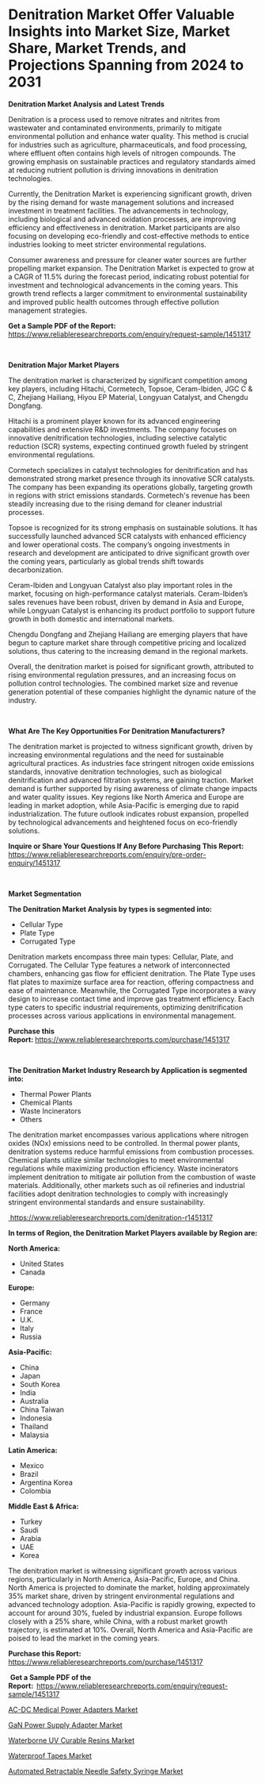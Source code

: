 <p><h1>Denitration Market Offer Valuable Insights into Market Size, Market Share, Market Trends, and Projections Spanning from 2024 to 2031</h1></p><p><strong>Denitration Market Analysis and Latest Trends</strong></p>
<p><p>Denitration is a process used to remove nitrates and nitrites from wastewater and contaminated environments, primarily to mitigate environmental pollution and enhance water quality. This method is crucial for industries such as agriculture, pharmaceuticals, and food processing, where effluent often contains high levels of nitrogen compounds. The growing emphasis on sustainable practices and regulatory standards aimed at reducing nutrient pollution is driving innovations in denitration technologies.</p><p>Currently, the Denitration Market is experiencing significant growth, driven by the rising demand for waste management solutions and increased investment in treatment facilities. The advancements in technology, including biological and advanced oxidation processes, are improving efficiency and effectiveness in denitration. Market participants are also focusing on developing eco-friendly and cost-effective methods to entice industries looking to meet stricter environmental regulations. </p><p>Consumer awareness and pressure for cleaner water sources are further propelling market expansion. The Denitration Market is expected to grow at a CAGR of 11.5% during the forecast period, indicating robust potential for investment and technological advancements in the coming years. This growth trend reflects a larger commitment to environmental sustainability and improved public health outcomes through effective pollution management strategies.</p></p>
<p><strong>Get a Sample PDF of the Report:&nbsp;</strong> <a href="https://www.reliableresearchreports.com/enquiry/request-sample/1451317?utm_campaign=11&utm_medium=2&utm_source=Github&utm_content=ia&utm_term=09112024&utm_id=denitration">https://www.reliableresearchreports.com/enquiry/request-sample/1451317</a></p>
<p>&nbsp;</p>
<p><strong>Denitration Major Market Players</strong></p>
<p><p>The denitration market is characterized by significant competition among key players, including Hitachi, Cormetech, Topsoe, Ceram-Ibiden, JGC C & C, Zhejiang Hailiang, Hiyou EP Material, Longyuan Catalyst, and Chengdu Dongfang. </p><p>Hitachi is a prominent player known for its advanced engineering capabilities and extensive R&D investments. The company focuses on innovative denitrification technologies, including selective catalytic reduction (SCR) systems, expecting continued growth fueled by stringent environmental regulations.</p><p>Cormetech specializes in catalyst technologies for denitrification and has demonstrated strong market presence through its innovative SCR catalysts. The company has been expanding its operations globally, targeting growth in regions with strict emissions standards. Cormetech's revenue has been steadily increasing due to the rising demand for cleaner industrial processes.</p><p>Topsoe is recognized for its strong emphasis on sustainable solutions. It has successfully launched advanced SCR catalysts with enhanced efficiency and lower operational costs. The company’s ongoing investments in research and development are anticipated to drive significant growth over the coming years, particularly as global trends shift towards decarbonization.</p><p>Ceram-Ibiden and Longyuan Catalyst also play important roles in the market, focusing on high-performance catalyst materials. Ceram-Ibiden’s sales revenues have been robust, driven by demand in Asia and Europe, while Longyuan Catalyst is enhancing its product portfolio to support future growth in both domestic and international markets.</p><p>Chengdu Dongfang and Zhejiang Hailiang are emerging players that have begun to capture market share through competitive pricing and localized solutions, thus catering to the increasing demand in the regional markets.</p><p>Overall, the denitration market is poised for significant growth, attributed to rising environmental regulation pressures, and an increasing focus on pollution control technologies. The combined market size and revenue generation potential of these companies highlight the dynamic nature of the industry.</p></p>
<p>&nbsp;</p>
<p><strong>What Are The Key Opportunities For Denitration Manufacturers?</strong></p>
<p><p>The denitration market is projected to witness significant growth, driven by increasing environmental regulations and the need for sustainable agricultural practices. As industries face stringent nitrogen oxide emissions standards, innovative denitration technologies, such as biological denitrification and advanced filtration systems, are gaining traction. Market demand is further supported by rising awareness of climate change impacts and water quality issues. Key regions like North America and Europe are leading in market adoption, while Asia-Pacific is emerging due to rapid industrialization. The future outlook indicates robust expansion, propelled by technological advancements and heightened focus on eco-friendly solutions.</p></p>
<p><strong>Inquire or Share Your Questions If Any Before Purchasing This Report:</strong> <a href="https://www.reliableresearchreports.com/enquiry/pre-order-enquiry/1451317?utm_campaign=11&utm_medium=2&utm_source=Github&utm_content=ia&utm_term=09112024&utm_id=denitration">https://www.reliableresearchreports.com/enquiry/pre-order-enquiry/1451317</a></p>
<p>&nbsp;</p>
<p><strong>Market Segmentation</strong></p>
<p><strong>The Denitration Market Analysis by types is segmented into:</strong></p>
<p><ul><li>Cellular Type</li><li>Plate Type</li><li>Corrugated Type</li></ul></p>
<p><p>Denitration markets encompass three main types: Cellular, Plate, and Corrugated. The Cellular Type features a network of interconnected chambers, enhancing gas flow for efficient denitration. The Plate Type uses flat plates to maximize surface area for reaction, offering compactness and ease of maintenance. Meanwhile, the Corrugated Type incorporates a wavy design to increase contact time and improve gas treatment efficiency. Each type caters to specific industrial requirements, optimizing denitrification processes across various applications in environmental management.</p></p>
<p><strong>Purchase this Report:&nbsp;</strong><a href="https://www.reliableresearchreports.com/purchase/1451317?utm_campaign=11&utm_medium=2&utm_source=Github&utm_content=ia&utm_term=09112024&utm_id=denitration">https://www.reliableresearchreports.com/purchase/1451317</a></p>
<p>&nbsp;</p>
<p><strong>The Denitration Market Industry Research by Application is segmented into:</strong></p>
<p><ul><li>Thermal Power Plants</li><li>Chemical Plants</li><li>Waste Incinerators</li><li>Others</li></ul></p>
<p><p>The denitration market encompasses various applications where nitrogen oxides (NOx) emissions need to be controlled. In thermal power plants, denitration systems reduce harmful emissions from combustion processes. Chemical plants utilize similar technologies to meet environmental regulations while maximizing production efficiency. Waste incinerators implement denitration to mitigate air pollution from the combustion of waste materials. Additionally, other markets such as oil refineries and industrial facilities adopt denitration technologies to comply with increasingly stringent environmental standards and ensure sustainability.</p></p>
<p><a href="https://www.reliableresearchreports.com/denitration-r1451317?utm_campaign=11&utm_medium=2&utm_source=Github&utm_content=ia&utm_term=09112024&utm_id=denitration">&nbsp;https://www.reliableresearchreports.com/denitration-r1451317</a></p>
<p><strong>In terms of Region, the Denitration Market Players available by Region are:</strong></p>
<p>
    <p> <strong> North America: </strong>
        <ul>
            <li>United States</li>
            <li>Canada</li>
        </ul>
        </p> 
    <p> <strong> Europe: </strong>
        <ul>
            <li>Germany</li>
            <li>France</li>
            <li>U.K.</li>
            <li>Italy</li>
            <li>Russia</li>
        </ul>
        </p> 
    <p> <strong> Asia-Pacific: </strong>
        <ul>
            <li>China</li>
            <li>Japan</li>
            <li>South Korea</li>
            <li>India</li>
            <li>Australia</li>
            <li>China Taiwan</li>
            <li>Indonesia</li>
            <li>Thailand</li>
            <li>Malaysia</li>
        </ul>
        </p> 
    <p> <strong> Latin America: </strong>
        <ul>
            <li>Mexico</li>
            <li>Brazil</li>
            <li>Argentina Korea</li>
            <li>Colombia</li>
        </ul>
        </p> 
    <p> <strong> Middle East & Africa: </strong>
        <ul>
            <li>Turkey</li>
            <li>Saudi</li>
            <li>Arabia</li>
            <li>UAE</li>
            <li>Korea</li>
        </ul>
    </p>
    </p>
<p><p>The denitration market is witnessing significant growth across various regions, particularly in North America, Asia-Pacific, Europe, and China. North America is projected to dominate the market, holding approximately 35% market share, driven by stringent environmental regulations and advanced technology adoption. Asia-Pacific is rapidly growing, expected to account for around 30%, fueled by industrial expansion. Europe follows closely with a 25% share, while China, with a robust market growth trajectory, is estimated at 10%. Overall, North America and Asia-Pacific are poised to lead the market in the coming years.</p></p>
<p><strong>Purchase this Report: </strong><a href="https://www.reliableresearchreports.com/purchase/1451317?utm_campaign=11&utm_medium=2&utm_source=Github&utm_content=ia&utm_term=09112024&utm_id=denitration">https://www.reliableresearchreports.com/purchase/1451317</a></p>
<p>&nbsp;<strong>Get a Sample PDF of the Report:&nbsp;&nbsp;</strong><a href="https://www.reliableresearchreports.com/enquiry/request-sample/1451317?utm_campaign=11&utm_medium=2&utm_source=Github&utm_content=ia&utm_term=09112024&utm_id=denitration">https://www.reliableresearchreports.com/enquiry/request-sample/1451317</a></p>
<p><strong></strong></p>
<p><p><a href="https://www.linkedin.com/pulse/ac-dc-medical-power-adapters-market-global-regional-analysis-s2c2e?utm_campaign=11&utm_medium=2&utm_source=Github&utm_content=ia&utm_term=09112024&utm_id=denitration">AC-DC Medical Power Adapters Market</a></p><p><a href="https://www.linkedin.com/pulse/gan-power-supply-adapter-spectrum-usage-patterns-sector-evolution-pmfre?utm_campaign=11&utm_medium=2&utm_source=Github&utm_content=ia&utm_term=09112024&utm_id=denitration">GaN Power Supply Adapter Market</a></p><p><a href="https://github.com/ambertqocronceb/Market-Research-Report-List-1/blob/main/waterborne-uv-curable-resins-market.md?utm_campaign=11&utm_medium=2&utm_source=Github&utm_content=ia&utm_term=09112024&utm_id=denitration">Waterborne UV Curable Resins Market</a></p><p><a href="https://github.com/ellinutterosx5/Market-Research-Report-List-1/blob/main/waterproof-tapes-market.md?utm_campaign=11&utm_medium=2&utm_source=Github&utm_content=ia&utm_term=09112024&utm_id=denitration">Waterproof Tapes Market</a></p><p><a href="https://issuu.com/reportprime-2/docs/automated-retractable-needle-safety_c5be3a54a7dfaa?utm_campaign=11&utm_medium=2&utm_source=Github&utm_content=ia&utm_term=09112024&utm_id=denitration">Automated Retractable Needle Safety Syringe Market</a></p></p>